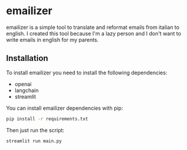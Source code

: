 # emailizer

emailizer is a simple tool to translate and reformat emails from italian to english.
I created this tool because I'm a lazy person and I don't want to write emails in english for my parents.

## Installation
To install emailizer you need to install the following dependencies:
- openai
- langchain
- streamlit 
    
You can install emailizer dependencies with pip:
```bash
pip install -r requirements.txt
```
Then just run the script:
```bash
streamlit run main.py
```
